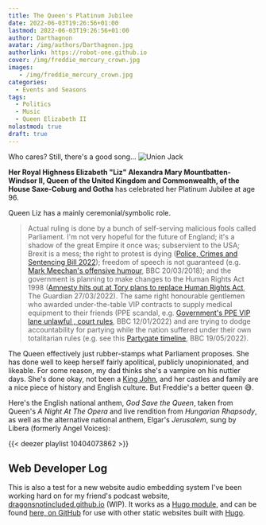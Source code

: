 ```yaml
---
title: The Queen's Platinum Jubilee
date: 2022-06-03T19:26:56+01:00
lastmod: 2022-06-03T19:26:56+01:00
author: Darthagnon
avatar: /img/authors/Darthagnon.jpg
authorlink: https://robot-one.github.io
cover: /img/freddie_mercury_crown.jpg
images:
   - /img/freddie_mercury_crown.jpg
categories:
  - Events and Seasons
tags:
  - Politics
  - Music
  - Queen Elizabeth II
nolastmod: true
draft: true
---
```


Who cares? Still, there's a good song... ![Union Jack](/img/logos/United-Kingdom.gif)

<!--more-->

**Her Royal Highness Elizabeth "Liz" Alexandra Mary Mountbatten-Windsor II, Queen of the United Kingdom and Commonwealth, of the House Saxe-Coburg and Gotha** has celebrated her Platinum Jubilee at age 96. 

Queen Liz has a mainly ceremonial/symbolic role.

> Actual ruling is done by a bunch of self-serving malicious fools called Parliament. I'm not very hopeful for the future of England; it's a shadow of the great Empire it once was; subservient to the USA; Brexit is a mess; the right to protest is dying ([Police, Crimes and Sentencing Bill 2022]); freedom of speech is not guaranteed (e.g. [Mark Meechan's offensive humour], BBC 20/03/2018); and the government is planning to make changes to the Human Rights Act 1998 ([Amnesty hits out at Tory plans to replace Human Rights Act], The Guardian 27/03/2022). The same right honourable gentlemen who awarded under-the-table VIP contracts to supply medical equipment to their friends (PPE scandal, e.g. [Government's PPE VIP lane unlawful , court rules], BBC 12/01/2022) and are trying to dodge accountability for partying while the nation suffered under their own totalitarian rules (e.g. see this [Partygate timeline], BBC 19/05/2022). 

The Queen effectively just rubber-stamps what Parliament proposes. She has done well to keep herself fairly apolitical, publicly unopinionated, and likeable. For some reason, my dad thinks she's a vampire on his nuttier days. She's done okay, not been a [King John], and her castles and family are a nice piece of history and English culture. But Freddie's a better queen 😅. 

Here's the English national anthem, *God Save the Queen*, taken from Queen's *A Night At The Opera* and live rendition from *Hungarian Rhapsody*, as well as the alternative national anthem, Elgar's *Jerusalem*, sung by Libera (formerly Angel Voices):

{{< deezer playlist 10404073862 >}}

## Web Developer Log 

This is also a test for a new website audio embedding system I've been working hard on for my friend's podcast website, [dragonsnotincluded.github.io](https://dragonsnotincluded.github.io/) (WIP). It works as a [Hugo module], and can be found [here, on GitHub](https://github.com/Darthagnon/darths-hugo-shortcodes) for use with other static websites built with [Hugo].

[Police, Crimes and Sentencing Bill 2022]: https://bills.parliament.uk/bills/2839
[Mark Meechan's offensive humour]: https://www.bbc.co.uk/news/uk-scotland-glasgow-west-43478925
[Amnesty hits out at Tory plans to replace Human Rights Act]: https://www.theguardian.com/law/2022/mar/27/amnesty-hits-out-at-tory-plans-to-replace-human-rights-act-with-bill-of-rights
[Government's PPE VIP lane unlawful , court rules]: https://www.bbc.co.uk/news/uk-59968037
[Partygate timeline]: https://www.bbc.co.uk/news/uk-politics-59952395
[King John]: https://en.wikipedia.org/wiki/John,_King_of_England
[Hugo module]: https://gohugo.io/hugo-modules/
[Hugo]: https://gohugo.io/
